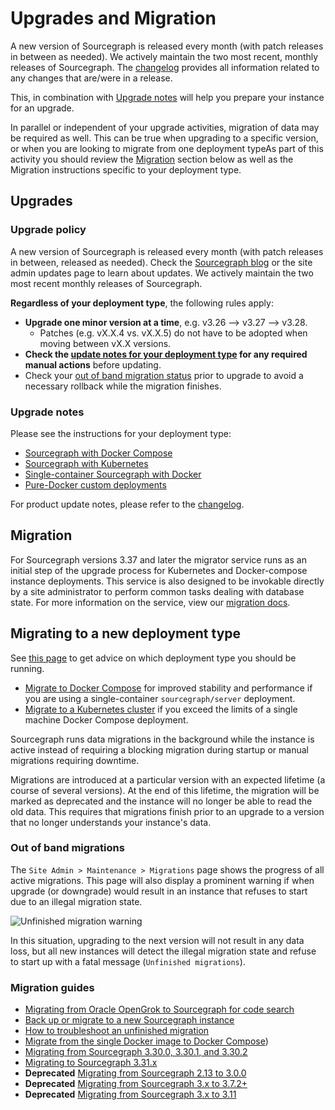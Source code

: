 # Upgrades and Migration

A new version of Sourcegraph is released every month (with patch releases in between as needed). We actively maintain the two most recent, monthly releases of Sourcegraph. The [changelog](../../CHANGELOG.md) provides all information related to any changes that are/were in a release.
 
This, in combination with [Upgrade notes](#upgrade-notes) will help you prepare your instance for an upgrade. 

In parallel or independent of your upgrade activities, migration of data may be required as well. This can be true when upgrading to a specific version, or when you are looking to migrate from one deployment typeAs part of this activity you should review the [Migration](#migration) section below as well as the Migration instructions specific to your deployment type.

## Upgrades

### Upgrade policy

A new version of Sourcegraph is released every month (with patch releases in between, released as needed). Check the [Sourcegraph blog](https://about.sourcegraph.com/blog) or the site admin updates page to learn about updates. We actively maintain the two most recent monthly releases of Sourcegraph.

**Regardless of your deployment type**, the following rules apply:

- **Upgrade one minor version at a time**, e.g. v3.26 --> v3.27 --> v3.28.
  - Patches (e.g. vX.X.4 vs. vX.X.5) do not have to be adopted when moving between vX.X versions.
- **Check the [update notes for your deployment type](#update-notes) for any required manual actions** before updating.
- Check your [out of band migration status](../migration/index.md) prior to upgrade to avoid a necessary rollback while the migration finishes.

### Upgrade notes

Please see the instructions for your deployment type:

- [Sourcegraph with Docker Compose](docker_compose.md)
- [Sourcegraph with Kubernetes](kubernetes.md)
- [Single-container Sourcegraph with Docker](server.md)
- [Pure-Docker custom deployments](pure_docker.md)

For product update notes, please refer to the [changelog](../../CHANGELOG.md).

## Migration

For Sourcegraph versions 3.37 and later the migrator service runs as an initial step of the upgrade process for Kubernetes and Docker-compose instance deployments. This service is also designed to be invokable directly by a site administrator to perform common tasks dealing with database state. For more information on the service, view our [migration docs](TBD).


## Migrating to a new deployment type

See [this page](../install/index.md) to get advice on which deployment type you should be running.

- [Migrate to Docker Compose](../install/docker-compose/migrate.md) for improved stability and performance if you are using a single-container `sourcegraph/server` deployment.
- [Migrate to a Kubernetes cluster](../install/kubernetes/index.md) if you exceed the limits of a single machine Docker Compose deployment.

Sourcegraph runs data migrations in the background while the instance is active instead of requiring a blocking migration during startup or manual migrations requiring downtime.

Migrations are introduced at a particular version with an expected lifetime (a course of several versions). At the end of this lifetime, the migration will be marked as deprecated and the instance will no longer be able to read the old data. This requires that migrations finish prior to an upgrade to a version that no longer understands your instance's data.

### Out of band migrations

The `Site Admin > Maintenance > Migrations` page shows the progress of all active migrations. This page will also display a prominent warning if when upgrade (or downgrade) would result in an instance that refuses to start due to an illegal migration state.

![Unfinished migration warning](https://storage.googleapis.com/sourcegraph-assets/oobmigration-warning.png)

In this situation, upgrading to the next version will not result in any data loss, but all new instances will detect the illegal migration state and refuse to start up with a fatal message (`Unfinished migrations`).

### Migration guides

- [Migrating from Oracle OpenGrok to Sourcegraph for code search](migration/opengrok.md)
- [Back up or migrate to a new Sourcegraph instance](migrate-backup.md)
- [How to troubleshoot an unfinished migration](../how-to/unfinished_migration.md)
- [Migrate from the single Docker image to Docker Compose](migrate-to-docker-compose.md))
- [Migrating from Sourcegraph 3.30.0, 3.30.1, and 3.30.2](3_30.md)
- [Migrating to Sourcegraph 3.31.x](3_31.md)
- **Deprecated** [Migrating from Sourcegraph 2.13 to 3.0.0](3_0.md)
- **Deprecated** [Migrating from Sourcegraph 3.x to 3.7.2+](3_7.md)
- **Deprecated** [Migrating from Sourcegraph 3.x to 3.11](3_11.md)